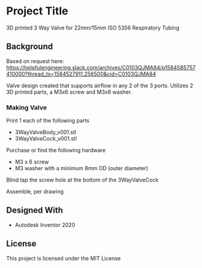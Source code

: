 # Project Title

3D printed 3 Way Valve for 22mm/15mm ISO 5356 Respiratory Tubing

## Background

Based on request here: https://helpfulengineering.slack.com/archives/C0103QJMA84/p1584585757410000?thread_ts=1584527911.256500&cid=C0103QJMA84

Valve design created that supports airflow in any 2 of the 3 ports. Utilizes 2 3D printed parts, a M3x6 screw and M3x8 washer.


### Making Valve

Print 1 each of the following parts

* 3WayValveBody_v001.stl
* 3WayValveCock_v001.stl

Purchase or find the following hardware

* M3 x 6 screw
* M3 washer with a minimum 8mm OD (outer diameter) 

Blind tap the screw hole at the bottom of the 3WayValveCock

Assemble, per drawing

## Designed With

* Autodesk Inventor 2020

## License

This project is licensed under the MIT License

